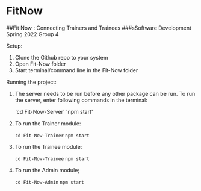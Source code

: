# FitNow

##Fit Now : Connecting Trainers and Trainees
###sSoftware Development Spring 2022
Group 4

Setup:

1. Clone the Github repo to your system
2. Open Fit-Now folder
3. Start terminal/command line in the Fit-Now folder

Running the project:

1. The server needs to be run before any other package can be run. To run the server, enter following commands in the terminal:

   'cd Fit-Now-Server'
   'npm start'

2. To run the Trainer module:

   `cd Fit-Now-Trainer`
   `npm start`

3. To run the Trainee module:

   `cd Fit-Now-Trainee`
   `npm start`

4. To run the Admin module;

   `cd Fit-Now-Admin`
   `npm start`
